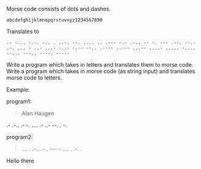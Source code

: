 Morse code consists of dots and dashes.

`abcdefghijklmnopqrstuvxyz1234567890`

Translates to

`.- -... -.-. -.. . ..-. --. .... .. .--- -.- .-.. -- -. --- .--. --.- .-. ... - ..- ...- -..- -.-- --.. .---- ..--- ...-- ....- ..... -.... --... ---.. ----. -----`

Write a program which takes in letters and translates them to morse code. Write a program which takes in morse code (as string input) and translates morse code to letters.

Example:

program1:

> Alan Haugen

.- .-.. .- -.   .... .- ..- --. . -.


program2:

> .... . .-.. .-.. ---   - .... . .-. .

Hello there
